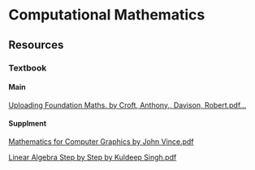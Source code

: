 # Computational Mathematics

## Resources

### Textbook

#### Main
[Uploading Foundation Maths. by Croft, Anthony., Davison, Robert.pdf…]()

#### Supplment
[Mathematics for Computer Graphics by John Vince.pdf](https://github.com/waystolearn/CM/files/6119984/Mathematics.for.Computer.Graphics.PDFDrive.pdf)

[Linear Algebra Step by Step by Kuldeep Singh.pdf](https://github.com/waystolearn/CM/files/6119983/Linear.Algebra_.Step.by.Step.PDFDrive.pdf)
